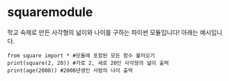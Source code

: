 # squaremodule
학교 숙제로 만든 사각형의 넓이와 나이를 구하는 파이썬 모듈입니다!
아래는 예시입니다.
```
from square import * #모듈에 포함된 모든 함수 불러오기
print(square(2, 20)) #가로 2, 세로 20인 사각형의 넓이 출력
print(age(2008)) #2008년생인 사람의 나이 출력
```
